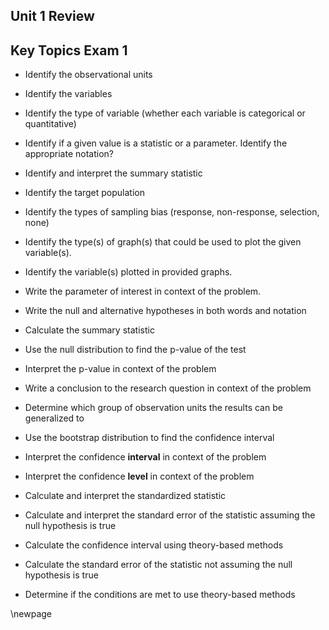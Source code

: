 ## Unit 1 Review

## Key Topics Exam 1

* Identify the observational units

* Identify the variables

* Identify the type of variable (whether each variable is categorical or quantitative)

* Identify if a given value is a statistic or a parameter.  Identify the appropriate notation?

* Identify and interpret the summary statistic

* Identify the target population

* Identify the types of sampling bias (response, non-response, selection, none) 

* Identify the type(s) of graph(s) that could be used to plot the given variable(s).

* Identify the variable(s) plotted in provided graphs.

* Write the parameter of interest in context of the problem.

* Write the null and alternative hypotheses in both words and notation

* Calculate the summary statistic

* Use the null distribution to find the p-value of the test

* Interpret the p-value in context of the problem

* Write a conclusion to the research question in context of the problem

* Determine which group of observation units the results can be generalized to 

* Use the bootstrap distribution to find the confidence interval

* Interpret the confidence **interval** in context of the problem

* Interpret the confidence **level** in context of the problem

* Calculate and interpret the standardized statistic 

* Calculate and interpret the standard error of the statistic assuming the null hypothesis is true

* Calculate the confidence interval using theory-based methods

* Calculate the standard error of the statistic not assuming the null hypothesis is true

* Determine if the conditions are met to use theory-based methods

\newpage

